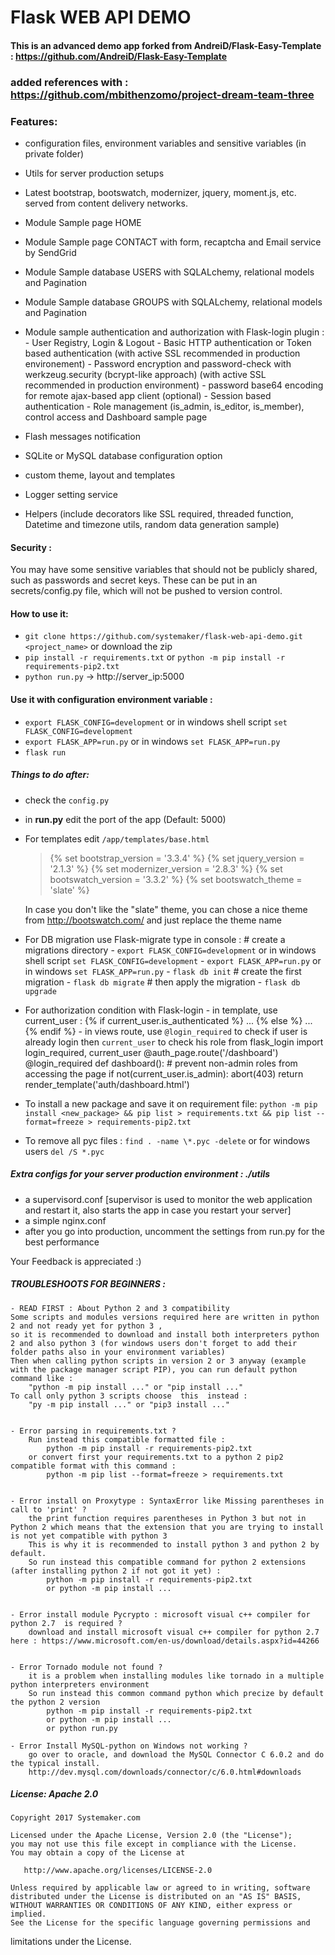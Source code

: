 Flask WEB API DEMO
========================


#### This is an advanced demo app forked from AndreiD/Flask-Easy-Template : https://github.com/AndreiD/Flask-Easy-Template

### added references with : https://github.com/mbithenzomo/project-dream-team-three


### Features:

- configuration files, environment variables and sensitive variables (in private folder)
- Utils for server production setups
- Latest bootstrap, bootswatch, modernizer, jquery, moment.js, etc. served from content delivery networks.
- Module Sample page HOME
- Module Sample page CONTACT with form, recaptcha and Email service by SendGrid
- Module Sample database USERS with SQLALchemy, relational models and Pagination
- Module Sample database GROUPS with SQLALchemy, relational models and Pagination

- Module sample authentication  and authorization with Flask-login plugin :
        - User Registry, Login & Logout
        - Basic HTTP authentication or Token based authentication (with active SSL recommended in production environement)
        - Password encryption and password-check with werkzeug.security (bcrypt-like approach) (with active SSL recommended in production environment)
        - password base64 encoding for remote ajax-based app client (optional)
        - Session based authentication
        - Role management (is_admin, is_editor, is_member), control access and Dashboard sample page
- Flash messages notification
- SQLite or MySQL database configuration option
- custom theme, layout and templates
- Logger setting service
- Helpers (include decorators like SSL required, threaded function, Datetime and timezone utils, random data generation sample)


#### Security :
You may have some sensitive variables that should not be publicly shared, such as passwords and secret keys. These can be put in an secrets/config.py file, which will not be pushed to version control.

#### How to use it:

- `git clone https://github.com/systemaker/flask-web-api-demo.git <project_name>` or download the zip
- `pip install -r requirements.txt` or `python -m pip install -r requirements-pip2.txt`
- `python run.py` -> http://server_ip:5000

#### Use it with configuration environment variable :
- `export FLASK_CONFIG=development` or in windows shell script `set FLASK_CONFIG=development`
- `export FLASK_APP=run.py` or in windows `set FLASK_APP=run.py`
- `flask run`

##### Things to do after:

- check the `config.py`
- in **run.py** edit the port of the app (Default: 5000)


- For templates edit `/app/templates/base.html`

    > <!DOCTYPE html>
    > {% set bootstrap_version = '3.3.4' %}
    > {% set jquery_version = '2.1.3' %}
    > {% set modernizer_version = '2.8.3' %}
    > {% set bootswatch_version = '3.3.2' %}
    > {% set bootswatch_theme = 'slate' %}

    In case you don't like the "slate" theme, you can chose a nice theme from http://bootswatch.com/ and just replace the theme name

- For DB migration use Flask-migrate
    type in console :
                    # create a migrations directory
                        - `export FLASK_CONFIG=development` 
                            or in windows shell script `set FLASK_CONFIG=development`
                        - `export FLASK_APP=run.py` 
                            or in windows `set FLASK_APP=run.py`
                        - `flask db init`
                    # create the first migration
                        - `flask db migrate`
                    # then apply the migration
                        - `flask db upgrade`

- For authorization condition with Flask-login 
        - in template, use current_user  : {% if current_user.is_authenticated %} ... {% else %} ... {% endif %}
        - in views route, use `@login_required` to check if user is already login then  `current_user` to check his role
                            from flask_login import login_required, current_user
                            @auth_page.route('/dashboard')
                            @login_required
                            def dashboard():
                                # prevent non-admin roles from accessing the page
                                if not(current_user.is_admin):
                                    abort(403)
                                return render_template('auth/dashboard.html')

- To install a new package and save it on requirement file:
    `python -m pip install <new_package> && pip list > requirements.txt && pip list --format=freeze > requirements-pip2.txt`


- To remove all pyc files :
      `find . -name \*.pyc -delete` or for windows users  `del /S *.pyc`


##### Extra configs for your server production environment : ./utils

- a supervisord.conf [supervisor is used to monitor the web application and restart it, also starts the app in case you restart your server]
- a simple nginx.conf
- after you go into production, uncomment the settings from run.py for the best performance

Your Feedback is appreciated :)

##### TROUBLESHOOTS FOR BEGINNERS :

    - READ FIRST : About Python 2 and 3 compatibility
    Some scripts and modules versions required here are written in python 2 and not ready yet for python 3 , 
    so it is recommended to download and install both interpreters python 2 and also python 3 (for windows users don't forget to add their folder paths also in your environment variables)
    Then when calling python scripts in version 2 or 3 anyway (example with the package manager script PIP), you can run default python command like :
        "python -m pip install ..." or "pip install ..."
    To call only python 3 scripts choose  this  instead :
        "py -m pip install ..." or "pip3 install ..."


    - Error parsing in requirements.txt ?
        Run instead this compatible formatted file :
            python -m pip install -r requirements-pip2.txt    
        or convert first your requirements.txt to a python 2 pip2 compatible format with this command :
            python -m pip list --format=freeze > requirements.txt


    - Error install on Proxytype : SyntaxError like Missing parentheses in call to 'print' ?
        the print function requires parentheses in Python 3 but not in Python 2 which means that the extension that you are trying to install is not yet compatible with python 3
        This is why it is recommended to install python 3 and python 2 by default.
        So run instead this compatible command for python 2 extensions (after installing python 2 if not got it yet) :
            python -m pip install -r requirements-pip2.txt
            or python -m pip install ...


    - Error install module Pycrypto : microsoft visual c++ compiler for python 2.7  is required ?
        download and install microsoft visual c++ compiler for python 2.7 here : https://www.microsoft.com/en-us/download/details.aspx?id=44266


    - Error Tornado module not found ? 
        it is a problem when installing modules like tornado in a multiple python interpreters environment 
        So run instead this common command python which precize by default  the python 2 version 
            python -m pip install -r requirements-pip2.txt
            or python -m pip install ...
            or python run.py
    
    - Error Install MySQL-python on Windows not working ?
        go over to oracle, and download the MySQL Connector C 6.0.2 and do the typical install.
        http://dev.mysql.com/downloads/connector/c/6.0.html#downloads


##### License: Apache 2.0

~~~~
Copyright 2017 Systemaker.com

Licensed under the Apache License, Version 2.0 (the "License");
you may not use this file except in compliance with the License.
You may obtain a copy of the License at

   http://www.apache.org/licenses/LICENSE-2.0

Unless required by applicable law or agreed to in writing, software
distributed under the License is distributed on an "AS IS" BASIS,
WITHOUT WARRANTIES OR CONDITIONS OF ANY KIND, either express or implied.
See the License for the specific language governing permissions and
~~~~
limitations under the License.
